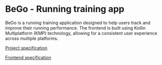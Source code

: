 # BeGo - Running training app

BeGo is a running training application designed to help users track and improve their running performance. The frontend is built using Kotlin Multiplatform (KMP) technology, allowing for a consistent user experience across multiple platforms.

[Project specification](./PROJECT.md)

[Frontend specification](./frontend/README.md)

